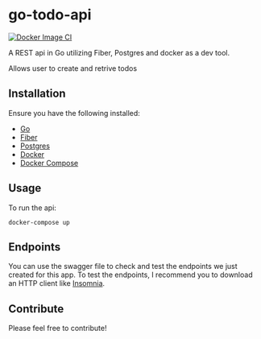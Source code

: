 # go-todo-api

[![Docker Image CI](https://github.com/KenMwaura1/go-todo-api/actions/workflows/docker-image.yml/badge.svg)](https://github.com/KenMwaura1/go-todo-api/actions/workflows/docker-image.yml)

A REST api in Go utilizing Fiber, Postgres and docker as a dev tool.

Allows user to create and retrive todos

## Installation

Ensure you have the following installed:

* [Go](https://golang.org/doc/install)
* [Fiber](https://github.com/gofiber/fiber)
* [Postgres](https://www.postgresql.org/download/)
* [Docker](https://www.docker.com/)
* [Docker Compose](https://docs.docker.com/compose/install/)

## Usage

To run the api:

```
docker-compose up
```

## Endpoints

You can use the swagger file to check and test the endpoints we just created for this app.
To test the endpoints, I recommend you to download an HTTP client like [Insomnia](https://insomnia.rest/).

## Contribute

Please feel free to contribute!
